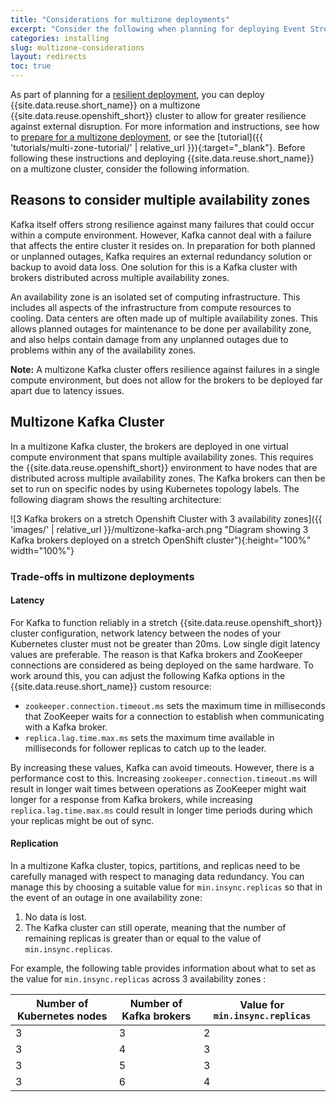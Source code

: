 ```yaml
---
title: "Considerations for multizone deployments"
excerpt: "Consider the following when planning for deploying Event Streams to a cluster with multiple availability zones."
categories: installing
slug: multizone-considerations
layout: redirects
toc: true
---
```


As part of planning for a [resilient deployment](../planning/#planning-for-resilience), you can deploy {{site.data.reuse.short_name}} on a multizone {{site.data.reuse.openshift_short}} cluster to allow for greater resilience against external disruption. For more information and instructions, see how to [prepare for a multizone deployment](../preparing-multizone/), or see the [tutorial]({{ 'tutorials/multi-zone-tutorial/' | relative_url }}){:target="_blank"}. Before following these instructions and deploying {{site.data.reuse.short_name}} on a multizone cluster, consider the following information.

## Reasons to consider multiple availability zones

Kafka itself offers strong resilience against many failures that could occur within a compute environment. However, Kafka cannot deal with a failure that affects the entire cluster it resides on. In preparation for both planned or unplanned outages, Kafka requires an external redundancy solution or backup to avoid data loss. One solution for this is a Kafka cluster with brokers distributed across multiple availability zones.

An availability zone is an isolated set of computing infrastructure. This includes all aspects of the infrastructure from compute resources to cooling. Data centers are often made up of multiple availability zones. This allows planned outages for maintenance to be done per availability zone, and also helps contain damage from any unplanned outages due to problems within any of the availability zones.

**Note:** A multizone Kafka cluster offers resilience against failures in a single compute environment, but does not allow for the brokers to be deployed far apart due to latency issues.

## Multizone Kafka Cluster

In a multizone Kafka cluster, the brokers are deployed in one virtual compute environment that spans multiple availability zones. This requires the {{site.data.reuse.openshift_short}} environment to have nodes that are distributed across multiple availability zones. The Kafka brokers can then be set to run on specific nodes by using Kubernetes topology labels. The following diagram shows the resulting architecture:

![3 Kafka brokers on a stretch Openshift Cluster with 3 availability zones]({{ 'images/' | relative_url }}/multizone-kafka-arch.png "Diagram showing 3 Kafka brokers deployed on a stretch OpenShift cluster"){:height="100%" width="100%"}

### Trade-offs in multizone deployments

#### Latency

For Kafka to function reliably in a stretch {{site.data.reuse.openshift_short}} cluster configuration, network latency between the nodes of your Kubernetes cluster must not be greater than 20ms. Low single digit latency values are preferable. The reason is that Kafka brokers and ZooKeeper connections are considered as being deployed on the same hardware. To work around this, you can adjust the following Kafka options in the {{site.data.reuse.short_name}} custom resource:

- `zookeeper.connection.timeout.ms` sets the maximum time in milliseconds that ZooKeeper waits for a connection to establish when communicating with a Kafka broker.
- `replica.lag.time.max.ms` sets the maximum time available in milliseconds for follower replicas to catch up to the leader.

By increasing these values, Kafka can avoid timeouts. However, there is a performance cost to this. Increasing `zookeeper.connection.timeout.ms` will  result in longer wait times between operations as ZooKeeper might wait longer for a response from Kafka brokers, while increasing `replica.lag.time.max.ms` could result in longer time periods during which your replicas might be out of sync.

#### Replication

In a multizone Kafka cluster, topics, partitions, and replicas need to be carefully managed with respect to managing data redundancy. You can manage this by choosing a suitable value for `min.insync.replicas` so that in the event of an outage in one availability zone:
1. No data is lost.
2. The Kafka cluster can still operate, meaning that the number of remaining replicas is greater than or equal to the value of `min.insync.replicas`.

For example, the following table provides information about what to set as the value for `min.insync.replicas` across 3 availability zones :

| Number of Kubernetes nodes | Number of Kafka brokers |  Value for `min.insync.replicas` |
| -------------------------- | ----------------------- | ---------------------------------|
|              3             |            3            |                2                 |
|              3             |            4            |                3                 |
|              3             |            5            |                3                 |
|              3             |            6            |                4                 |
